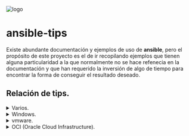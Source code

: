 ![logo](https://raw.github.com/1N0T/images/master/global/1N0T.png)
# ansible-tips

Existe abundante documentación y ejemplos de uso de **ansible**, pero el propósito de este proyecto es el de ir recopilando ejemplos que tienen alguna particularidad a la que normalmente no se hace refenecia en la documentación y que han requerido la inversión de algo de tiempo para encontrar la forma de conseguir el resultado deseado.

## Relación de tips. 

<details>
    <summary>Varios.</summary>

* [Ejecutar un conjunto de tareas para una lista de elementos.](block-with-items/README.md)
* [Recuperar fecha y calcular duraciones.](date-and-duration/README.md)
* [Modificar variables.](modify-vars/README.md)
* [Encriptar valor de variables.](encrypt-variable-value/README.md)
</details>
<details>
    <summary>Windows.</summary>

* [Gestionar equipos windows usando WINRM.](winrm/README.md)
</details>
<details>
    <summary>vmware.</summary>

* [Realizar un snapshot en ESXi Community Edition.](esxiCE-snapshot/README.md)
</details>
<details>
    <summary>OCI (Oracle Cloud Infrastructure).</summary>

* [Instalación.](oci/installation/README.md)
* [Creación y borrado de compartimentos.](oci/compartment/README.md)
</details>

